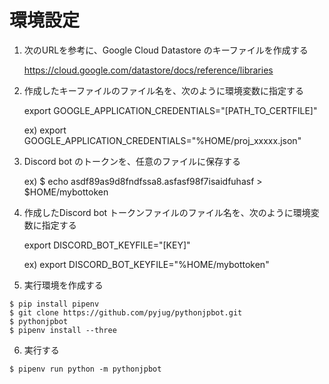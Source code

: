 
# 環境設定

1. 次のURLを参考に、Google Cloud Datastore のキーファイルを作成する

    https://cloud.google.com/datastore/docs/reference/libraries

2. 作成したキーファイルのファイル名を、次のように環境変数に指定する

    export GOOGLE_APPLICATION_CREDENTIALS="[PATH_TO_CERTFILE]"

    ex)
        export GOOGLE_APPLICATION_CREDENTIALS="%HOME/proj_xxxxx.json"


3. Discord bot のトークンを、任意のファイルに保存する

     ex)
         $ echo asdf89as9d8fndfssa8.asfasf98f7isaidfuhasf > $HOME/mybottoken

4. 作成したDiscord bot トークンファイルのファイル名を、次のように環境変数に指定する


    export DISCORD_BOT_KEYFILE="[KEY]"

    ex)
        export DISCORD_BOT_KEYFILE="%HOME/mybottoken"

5. 実行環境を作成する

```
$ pip install pipenv
$ git clone https://github.com/pyjug/pythonjpbot.git
$ pythonjpbot
$ pipenv install --three
```

6. 実行する


```
$ pipenv run python -m pythonjpbot
```

